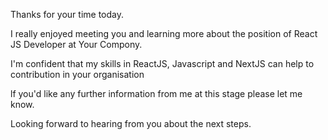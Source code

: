 Thanks for your time today.

I really enjoyed meeting you and learning more about
the position of React JS Developer at Your Compony.

I'm confident that my skills in ReactJS, Javascript and NextJS can help to contribution in your organisation

lf you'd like any further information from me at this
stage please let me know.

Looking forward to hearing from you about the next
steps.
